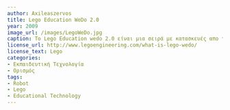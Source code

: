 ```yaml
---
author: Axileaszervos
title: Lego Education WeDo 2.0
year: 2009 
image_url: /images/LegoWeDo.jpg
caption: Το Lego Education wedo 2.0 είναι μια σειρά με κατασκευές απο τουβλάκια της Lego, η οποία απευθύνεται σε μικρότερο ηλικιακά κοινό από ότι άλλες σειρές της εταιρίας. Αποτελείται από μικρά τουβλάκια lego και δίνεται στον χρήστη η ευκαιρία να δημιουργήσει ότι εκείνος φανταστεί. Τέλος, μέσα από ειδικό app της εταιρίας ή από άλλες γλώσσες προγραμματισμού(scratch), ο χρήστης μπορεί να προγραμματίσει την κατασκευη στον τομέα των κινήσεων της.
license_url: http://www.legoengineering.com/what-is-lego-wedo/
license_text: Lego
categories:
- Εκπαιδευτική Τεχνολογία
- Ορισμός
tags:
- Robot
- Lego
- Educational Technology
---
```


